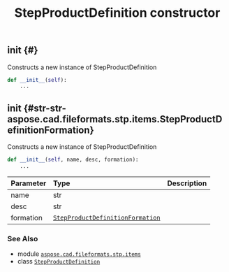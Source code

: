 ﻿---
title: StepProductDefinition constructor
second_title: Aspose.CAD for Python via .NET API References
description: 
type: docs
weight: 10
url: /python-net/aspose.cad.fileformats.stp.items/stepproductdefinition/__init__/
is_root: false
---

## __init__ {#}

Constructs a new instance of StepProductDefinition



```python
def __init__(self):
    ...
```




## __init__ {#str-str-aspose.cad.fileformats.stp.items.StepProductDefinitionFormation}

Constructs a new instance of StepProductDefinition



```python
def __init__(self, name, desc, formation):
    ...
```


| Parameter | Type | Description |
| :- | :- | :- |
| name | str |  |
| desc | str |  |
| formation | [`StepProductDefinitionFormation`](/cad/python-net/aspose.cad.fileformats.stp.items/stepproductdefinitionformation) |  |



### See Also
* module [`aspose.cad.fileformats.stp.items`](../../)
* class [`StepProductDefinition`](/cad/python-net/aspose.cad.fileformats.stp.items/stepproductdefinition)
